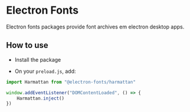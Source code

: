 # Electron Fonts

Electron fonts packages provide font archives em electron desktop apps.

## How to use

* Install the package

* On your `preload.js`, add:

```ts
import Harmattan from "@electron-fonts/harmattan"

window.addEventListener("DOMContentLoaded", () => {
    Harmattan.inject()
})
```